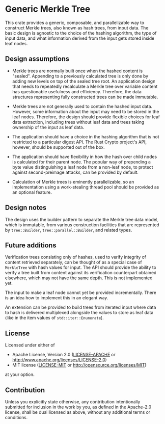 # Generic Merkle Tree

This crate provides a generic, composable, and parallelizable way to
construct Merkle trees, also known as hash trees, from input data.
The basic design is agnostic to the choice of the hashing algorithm,
the type of input data, and what information derived from the input
gets stored inside leaf nodes.

## Design assumptions

* Merkle trees are normally built once when the hashed content is
  "sealed". Appending to a previously calculated tree is only done by adding
  new levels on top of the sealed tree root. An application design that needs
  to repeatedly recalculate a Merkle tree over variable content has
  questionable usefulness and efficiency. Therefore, the data structures
  representing fully constructed trees can be made immutable.

* Merkle trees are not generally used to contain the hashed input data.
  However, some information about the input may need to be stored in the
  leaf nodes. Therefore, the design should provide flexible choices for
  leaf data extraction, including trees without leaf data and
  trees taking ownership of the input as leaf data.

* The application should have a choice in the hashing algorithm that is
  not restricted to a particular digest API. The Rust Crypto project's API,
  however, should be supported out of the box.

* The application should have flexibility in how the hash over child nodes
  is calculated for their parent node. The popular way of prepending a byte
  value distinguishing a leaf node from a non-leaf node, to protect against
  second-preimage attacks, can be provided by default.

* Calculation of Merkle trees is eminently parallelizable, so an
  implementation using a work-stealing thread pool should be provided
  as an optional feature.

## Design notes

The design uses the builder pattern to separate the Merkle tree data model,
which is immutable, from various construction facilities that are represented
by `tree::Builder`, `tree::parallel::Builder`, and related types.

## Future additions

Verification trees consisting only of hashes, used to verify integrity of
content retrieved separately, can be thought of as a special case of
`MerkleTree` with hash values for input. The API should provide the ability
to verify a tree built from content against its verification counterpart
obtained elsewhere, which may not have the same depth. This is not implemented
yet.

The input to make a leaf node cannot yet be provided incrementally. There is
an idea how to implement this in an elegant way.

An extension can be provided to build trees from iterated input where
data to hash is delivered multiplexed alongside the values to store as
leaf data (like in the item values of `std::iter::Enumerate`).

## License

Licensed under either of

 * Apache License, Version 2.0
   ([LICENSE-APACHE](LICENSE-APACHE) or http://www.apache.org/licenses/LICENSE-2.0)
 * MIT license
   ([LICENSE-MIT](LICENSE-MIT) or http://opensource.org/licenses/MIT)

at your option.

## Contribution

Unless you explicitly state otherwise, any contribution intentionally submitted
for inclusion in the work by you, as defined in the Apache-2.0 license, shall be
dual licensed as above, without any additional terms or conditions.
